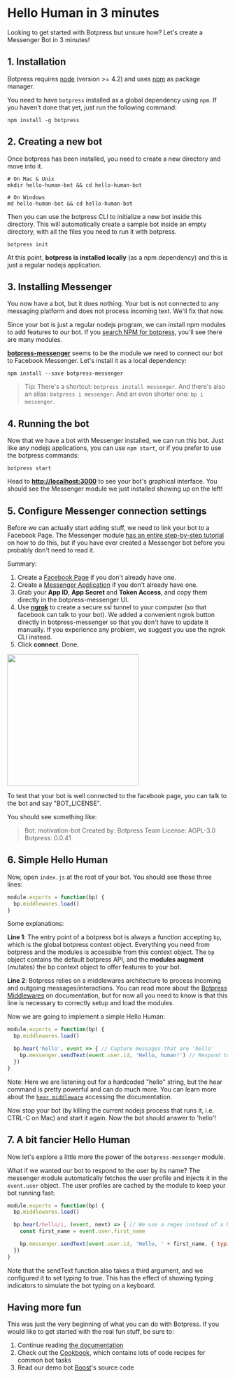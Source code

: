 # Hello Human in 3 minutes

Looking to get started with Botpress but unsure how? Let's create a Messenger Bot in 3 minutes!

## 1. Installation

Botpress requires [node](https://nodejs.org) (version >= 4.2) and uses [npm](https://www.npmjs.com) as package manager.

You need to have `botpress` installed as a global dependency using `npm`. If you haven't done that yet, just run the following command:

```
npm install -g botpress
```

## 2. Creating a new bot

Once botpress has been installed, you need to create a new directory and move into it.

```
# On Mac & Unix
mkdir hello-human-bot && cd hello-human-bot

# On Windows
md hello-human-bot && cd hello-human-bot
```

Then you can use the botpress CLI to initialize a new bot inside this directory. This will automatically create a sample bot inside an empty directory, with all the files you need to run it with botpress.

```
botpress init
```

At this point, **botpress is installed locally** (as a npm dependency) and this is just a regular nodejs application.

## 3. Installing Messenger

You now have a bot, but it does nothing. Your bot is not connected to any messaging platform and does not process incoming text. We'll fix that now.

Since your bot is just a regular nodejs program, we can install npm modules to add features to our bot. If you [search NPM for botpress](https://www.npmjs.com/search?q=botpress), you'll see there are many modules.

[**botpress-messenger**](https://github.com/botpress/botpress-messenger) seems to be the module we need to connect our bot to Facebook Messenger. Let's install it as a local dependency:

```
npm install --save botpress-messenger
```

> Tip: There's a shortcut: `botpress install messenger`. And there's also an alias: `botpress i messenger`. And an even shorter one: `bp i messenger`.

## 4. Running the bot

Now that we have a bot with Messenger installed, we can run this bot. Just like any nodejs applications, you can use `npm start`, or if you prefer to use the botpress commands:

```
botpress start
```

Head to [**http://localhost:3000**](http://localhost:3000) to see your bot's graphical interface. You should see the Messenger module we just installed showing up on the left!

## 5. Configure Messenger connection settings

Before we can actually start adding stuff, we need to link your bot to a Facebook Page. The Messenger module [has an entire step-by-step tutorial](https://github.com/botpress/botpress-messenger#get-started) on how to do this, but if you have ever created a Messenger bot before you probably don't need to read it.

Summary:

1. Create a [Facebook Page](https://www.facebook.com/pages/create) if you don't already have one.
2. Create a [Messenger Application](https://developers.facebook.com/) if you don't already have one. 
3. Grab your **App ID**, **App Secret** and **Token Access**, and copy them directly in the botpress-messenger UI.
4. Use [**ngrok**](https://ngrok.com/) to create a secure ssl tunnel to your computer (so that facebook can talk to your bot). We added a convenient ngrok button directly in botpress-messenger so that you don't have to update it manually. If you experience any problem, we suggest you use the ngrok CLI instead.
5. Click **connect**. Done.

<img src='https://raw.githubusercontent.com/botpress/botpress/master/assets/screenshot-connexion-settings.png' height=300px />

To test that your bot is well connected to the facebook page, you can talk to the bot and say "BOT_LICENSE".

You should see something like:

> Bot: motivation-bot
> Created by: Botpress Team
> License: AGPL-3.0
> Botpress: 0.0.41

## 6. Simple Hello Human

Now, open `index.js` at the root of your bot. You should see these three lines:

```js
module.exports = function(bp) {
  bp.middlewares.load()
}
```

Some explanations:

**Line 1**: The entry point of a botpress bot is always a function accepting `bp`, which is the global botpress context object. Everything you need from botpress and the modules is accessible from this context object. The `bp` object contains the default botpress API, and the **modules augment** (mutates) the bp context object to offer features to your bot.

**Line 2**: Botpress relies on a middlewares architecture to process incoming and outgoing messages/interactions. You can read more about the [Botpress Middlewares](https://docs.botpress.io/creating-your-bot/understanding-the-middlewares.html) on documentation, but for now all you need to know is that this line is necessary to correctly setup and load the modules.

Now we are going to implement a simple Hello Human:

```js
module.exports = function(bp) {
  bp.middlewares.load()

  bp.hear('hello', event => { // Capture messages that are 'hello'
    bp.messenger.sendText(event.user.id, 'Hello, human!') // Respond to the user with 'Hello, human!'
  })
}
```

Note: Here we are listening out for a hardcoded "hello" string, but the hear command is pretty powerful and can do much more. You can learn more about the [`hear middleware`](creating-your-bot/how-to-use-the-hear-middleware.md) accessing the documentation.

Now stop your bot (by killing the current nodejs process that runs it, i.e. CTRL-C on Mac) and start it again. Now the bot should answer to 'hello'!

## 7. A bit fancier Hello Human

Now let's explore a little more the power of the `botpress-messenger` module.

What if we wanted our bot to respond to the user by its name? The messenger module automatically fetches the user profile and injects it in the `event.user` object. The user profiles are cached by the module to keep your bot running fast:

```js
module.exports = function(bp) {
  bp.middlewares.load()

  bp.hear(/hello/i, (event, next) => { // We use a regex instead of a hardcoded string
    const first_name = event.user.first_name

    bp.messenger.sendText(event.user.id, 'Hello, ' + first_name, { typing: true })
  })
}
```

Note that the sendText function also takes a third argument, and we configured it to set typing to true. This has the effect of showing typing indicators to simulate the bot typing on a keyboard.

## Having more fun

This was just the very beginning of what you can do with Botpress. If you would like to get started with the real fun stuff, be sure to:

1. Continue reading [the documentation](introduction/README.md)
2. Check out the [Cookbook](https://github.com/botpress/cookbook), which contains lots of code recipes for common bot tasks
3. Read our demo bot [Boost](https://github.com/botpress/Boost)'s source code